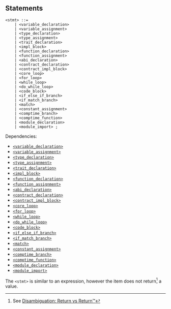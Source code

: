 ## Statements

```ebnf
<stmt> ::=
    | <variable_declaration>
    | <variable_assignment>
    | <type_declaration>
    | <type_assignment>
    | <trait_declaration>
    | <impl_block>
    | <function_declaration>
    | <function_assignment>
    | <abi_declaration>
    | <contract_declaration>
    | <contract_impl_block>
    | <core_loop>
    | <for_loop>
    | <while_loop>
    | <do_while_loop>
    | <code_block>
    | <if_else_if_branch>
    | <if_match_branch>
    | <match>
    | <constant_assignment>
    | <comptime_branch>
    | <comptime_function>
    | <module_declaration>
    | <module_import> ;
```

Dependencies:

- [`<variable_declaration>`](variables.md#declaration)
- [`<variable_assignment>`](variables.md#assignment)
- [`<type_declaration>`](type-system/assignment.md#declaration)
- [`<type_assignment>`](type-system/assignment.md#assignment)
- [`<trait_declaration>`](type-system/traits.md#declaration)
- [`<impl_block>`](type-system/implementation.md#implementation-block)
- [`<function_declaration>`](type-system/function-types.md#declaration)
- [`<function_assignment>`](type-system/function-types.md#assignment)
- [`<abi_declaration>`](type-system/abi.md#declaration)
- [`<contract_declaration>`](type-system/contract-objects.md#declaration)
- [`<contract_impl_block>`](type-system/contract-objects.md#implementation)
- [`<core_loop>`](control-flow/loops.md#core-loop)
- [`<for_loop>`](control-flow/loops.md#for-loop)
- [`<while_loop>`](control-flow/loops.md#while-loop)
- [`<do_while_loop>`](control-flow/loops.md#do-while-loop)
- [`<code_block>`](control-flow/code-block.md#declaration)
- [`<if_else_if_branch>`](control-flow/branching.md#if-else-if-branch)
- [`<if_match_branch>`](control-flow/branching.md#if-match)
- [`<match>`](control-flow/branching.md#match)
- [`<constant_assignment>`](comptime/constants.md#assignment)
- [`<comptime_branch>`](comptime/branching.md#branching)
- [`<comptime_function>`](comptime/functions.md#functions)
- [`<module_declaration>`](modules.md#declaration)
- [`<module_import>`](modules.md#import)

The `<stmt>` is similar to an expression, however the item does not return[^ret] a value.

[^ret]: See [Disambiguation: Return vs Return™️](../introduction.md#return-vs-return™️)

